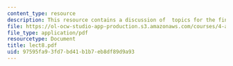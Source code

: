 ```yaml
---
content_type: resource
description: This resource contains a discussion of  topics for the final project.
file: https://ol-ocw-studio-app-production.s3.amazonaws.com/courses/4-a21-stories-without-words-photographing-the-first-year-fall-2006/97595fa93fd7bd41b1b7eb8df89d9a93_lect8.pdf
file_type: application/pdf
resourcetype: Document
title: lect8.pdf
uid: 97595fa9-3fd7-bd41-b1b7-eb8df89d9a93
---
```

